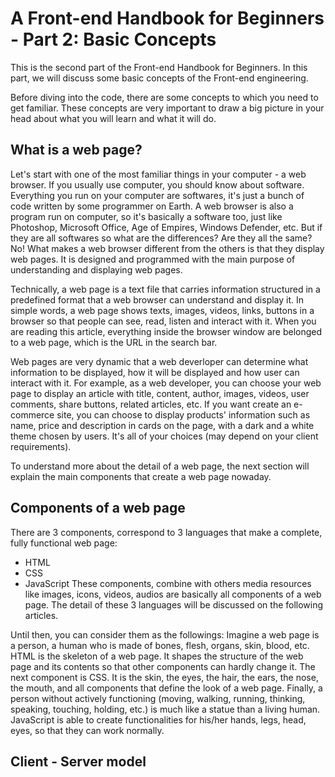 # A Front-end Handbook for Beginners - Part 2: Basic Concepts
This is the second part of the Front-end Handbook for Beginners. In this part, we will discuss some basic concepts of the Front-end engineering.

Before diving into the code, there are some concepts to which you need to get familiar. These concepts are very important to draw a big picture in your head about what you will learn and what it will do.
## What is a web page?
Let's start with one of the most familiar things in your computer - a web browser. If you usually use computer, you should know about software. Everything you run on your computer are softwares, it's just a bunch of code written by some programmer on Earth. A web browser is also a program run on computer, so it's basically a software too, just like Photoshop, Microsoft Office, Age of Empires, Windows Defender, etc. But if they are all softwares so what are the differences? Are they all the same? No! What makes a web browser different from the others is that they display web pages. It is designed and programmed with the main purpose of understanding and displaying web pages.

Technically, a web page is a text file that carries information structured in a predefined format that a web browser can understand and display it. In simple words, a web page shows texts, images, videos, links, buttons in a browser so that people can see, read, listen and interact with it. When you are reading this article, everything inside the browser window are belonged to a web page, which is the URL in the search bar.

Web pages are very dynamic that a web deverloper can determine what information to be displayed, how it will be displayed and how user can interact with it. For example, as a web developer, you can choose your web page to display an article with title, content, author, images, videos, user comments, share buttons, related articles, etc. If you want create an e-commerce site, you can choose to display products' information such as name, price and description in cards on the page, with a dark and a white theme chosen by users. It's all of your choices (may depend on your client requirements).

To understand more about the detail of a web page, the next section will explain the main components that create a web page nowaday.

## Components of a web page
There are 3 components, correspond to 3 languages that make a complete, fully functional web page:
- HTML
- CSS
- JavaScript
These components, combine with others media resources like images, icons, videos, audios are basically all components of a web page. The detail of these 3 languages will be discussed on the following articles.

Until then, you can consider them as the followings:
Imagine a web page is a person, a human who is made of bones, flesh, organs, skin, blood, etc.
HTML is the skeleton of a web page. It shapes the structure of the web page and its contents so that other components can hardly change it.
The next component is CSS. It is the skin, the eyes, the hair, the ears, the nose, the mouth, and all components that define the look of a web page.
Finally, a person without actively functioning (moving, walking, running, thinking, speaking, touching, holding, etc.) is much like a statue than a living human. JavaScript is able to create functionalities for his/her hands, legs, head, eyes, so that they can work normally.


## Client - Server model